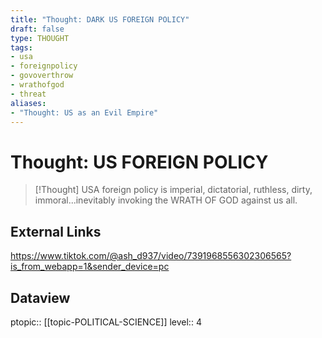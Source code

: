 ```yaml
---
title: "Thought: DARK US FOREIGN POLICY"
draft: false
type: THOUGHT
tags:
- usa
- foreignpolicy
- govoverthrow
- wrathofgod
- threat
aliases:
- "Thought: US as an Evil Empire"
---
```

# Thought: US FOREIGN POLICY
> [!Thought]
> USA foreign policy is imperial, dictatorial, ruthless, dirty, immoral...inevitably invoking the WRATH OF GOD against us all.

## External Links
https://www.tiktok.com/@ash_d937/video/7391968556302306565?is_from_webapp=1&sender_device=pc

## Dataview
ptopic:: [[topic-POLITICAL-SCIENCE]]
level:: 4